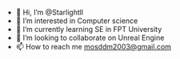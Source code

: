 - 👋 Hi, I’m @Starlightll
- 👀 I’m interested in Computer science 
- 🌱 I’m currently learning SE in FPT University
- 💞️ I’m looking to collaborate on Unreal Engine
- 📫 How to reach me mosddm2003@gmail.com

<!---
Starlightll/Starlightll is a ✨ special ✨ repository because its `README.md` (this file) appears on your GitHub profile.
You can click the Preview link to take a look at your changes.
--->
